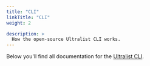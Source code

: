 ```yaml
---
title: "CLI"
linkTitle: "CLI"
weight: 2

description: >
  How the open-source Ultralist CLI works.
---
```


Below you'll find all documentation for the [Ultralist CLI](https://github.com/ultralist/ultralist).
